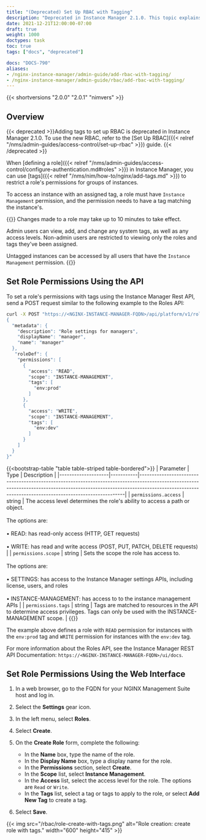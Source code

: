 ```yaml
---
title: "(Deprecated) Set Up RBAC with Tagging"
description: "Deprecated in Instance Manager 2.1.0. This topic explains how to set up role-based access control with tags in Instance Manager."
date: 2021-12-21T12:00:00-07:00
draft: true
weight: 1000
doctypes: task
toc: true
tags: ["docs", "deprecated"]

docs: "DOCS-790"
aliases:
- /nginx-instance-manager/admin-guide/add-rbac-with-tagging/
- /nginx-instance-manager/admin-guide/rbac/add-rbac-with-tagging/
---
```


{{< shortversions "2.0.0" "2.0.1" "nimvers" >}}

## Overview

{{< deprecated >}}Adding tags to set up RBAC is deprecated in Instance Manager 2.1.0. To use the new RBAC, refer to the [Set Up RBAC]({{< relref "/nms/admin-guides/access-control/set-up-rbac" >}}) guide.
{{< /deprecated >}}

When [defining a role]({{< relref "/nms/admin-guides/access-control/configure-authentication.md#roles" >}}) in Instance Manager, you can use [tags]({{< relref "/nms/nim/how-to/nginx/add-tags.md" >}}) to restrict a role's permissions for groups of instances.

To access an instance with an assigned tag, a role must have `Instance Management` permission, and the permission needs to have a tag matching the instance's.

{{<note>}}
Changes made to a role may take up to 10 minutes to take effect.

Admin users can view, add, and change any system tags, as well as any access levels. Non-admin users are restricted to viewing only the roles and tags they've been assigned.

Untagged instances can be accessed by all users that have the `Instance Management` permission.
{{</note>}}

## Set Role Permissions Using the API

To set a role's permissions with tags using the Instance Manager Rest API, send a POST request similar to the following example to the Roles API:

```bash
curl -X POST "https://<NGINX-INSTANCE-MANAGER-FQDN>/api/platform/v1/roles" -H "authorization: Basic YWRtaW..." -H "content-type: application/json" -d "
{
  "metadata": {
    "description": "Role settings for managers",
    "displayName": "manager",
    "name": "manager"
  },
   "roleDef": {
    "permissions": [
      {
        "access": "READ",
        "scope": "INSTANCE-MANAGEMENT",
        "tags": [
          "env:prod"
        ]
      },
      {
        "access": "WRITE",
        "scope": "INSTANCE-MANAGEMENT",
        "tags": [
          "env:dev"
        ]
      }
    ]
  }
}"
```

{{<bootstrap-table "table table-striped table-bordered">}}
| Parameter          | Type | Description                                                                                                                                                                                                                        |
|--------------------|-----------|------------------------------------------------------------------------------------------------------------------------------------------------------------------------------------------------------------------------------------|
| `permissions.access` | string    | The access level determines the role's ability to access a path or object.<br><br>The options are:<br><br>&#8226;&nbsp;READ: has read-only access (HTTP, GET requests)<br><br>&#8226;&nbsp;WRITE: has read and write access (POST, PUT, PATCH, DELETE requests)          |
| `permissions.scope`  | string    | Sets the scope the role has access to.<br><br>The options are:<br><br>&#8226;&nbsp;SETTINGS: has access to the Instance Manager settings APIs, including license, users, and roles<br><br>&#8226;&nbsp;INSTANCE-MANAGEMENT: has access to to the instance management APIs |
| `permissions.tags`   | string    | Tags are matched to resources in the API to determine access privileges. Tags can only be used with the INSTANCE-MANAGEMENT scope.                                                                                                 |
{{</bootstrap-table>}}

The example above defines a role with `READ` permission for instances with the `env:prod` tag and `WRITE` permission for instances with the `env:dev` tag.

For more information about the Roles API, see the Instance Manager REST API Documentation: `https://<NGINX-INSTANCE-MANAGER-FQDN>/ui/docs`.

## Set Role Permissions Using the Web Interface

1. In a web browser, go to the FQDN for your NGINX Management Suite host and log in.
2. Select the **Settings** gear icon.
3. In the left menu, select **Roles**.
4. Select **Create**.
5. On the **Create Role** form, complete the following:

   - In the **Name** box, type the name of the role.
   - In the **Display Name** box, type a display name for the role.
   - In the **Permissions** section, select **Create**.
   - In the **Scope** list, select **Instance Management**.
   - In the **Access** list, select the access level for the role. The options are `Read` or `Write`.
   - In the **Tags** list, select a tag or tags to apply to the role, or select **Add New Tag** to create a tag.

6. Select **Save**.

{{< img src="/rbac/role-create-with-tags.png" alt="Role creation: create role with tags." width="600" height="415" >}}</br>
